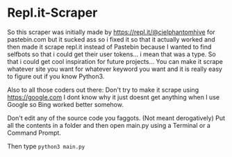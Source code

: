 # Repl.it-Scraper
So this scraper was initially made by https://repl.it/@cielphantomhive for pastebin.com but it sucked ass so i fixed it so that it actually worked and then made it scrape repl.it instead of Pastebin because I wanted to find selfbots so that i could get their user tokens... i mean that was a type. So that i could get cool inspiration for future projects... You can make it scrape whatever site you want for whatever keyword you want and it is really easy to figure out if you know Python3. 

Also to all those coders out there: Don't try to make it scrape using https://google.com I dont know why it just doesnt get anything when I use Google so Bing worked better somehow. 

Don't edit any of the source code you faggots. (Not meant derogatively) Put all the contents in a folder and then open main.py using a Terminal or a Command Prompt.

Then type ``python3 main.py``
